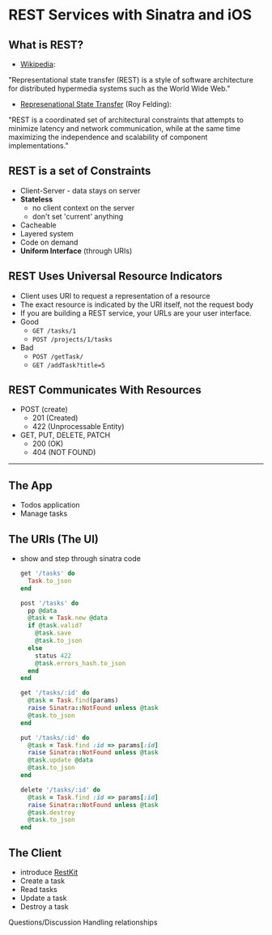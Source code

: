 REST Services with Sinatra and iOS
==================================

What is REST?
-------------

  - [Wikipedia][1]:
  
  "Representational state transfer (REST) is a style of software architecture for distributed hypermedia systems such as the World Wide Web."

  - [Represenational State Transfer][2] (Roy Felding):
  
  "REST is a coordinated set of architectural constraints that attempts to minimize latency and network communication, while at the same time maximizing the independence and scalability of component implementations."
  
REST is a set of Constraints
----------------------------
  -  Client-Server
    - data stays on server
  - __Stateless__
    - no client context on the server
    - don't set 'current' anything
  - Cacheable
  - Layered system
  - Code on demand
  - __Uniform Interface__ (through URIs)


REST Uses Universal Resource Indicators
---------------------------------------
  - Client uses URI to request a representation of a resource
  - The exact resource is indicated by the URI itself, not the request body
  - If you are building a REST service, your URLs are your user interface.
  - Good
    - `GET /tasks/1`
    - `POST /projects/1/tasks`
  - Bad
    - `POST /getTask/`
    - `GET /addTask?title=5`

REST Communicates With __Resources__
-------------------------------------
  - POST (create)
    - 201 (Created)
    - 422 (Unprocessable Entity)
  - GET, PUT, DELETE, PATCH
    - 200 (OK)
    - 404 (NOT FOUND)
    
---

The App
-------
  - Todos application
  - Manage tasks

The URIs (The UI)
----------------
  - show and step through sinatra code
  
    ``` ruby
    get '/tasks' do
      Task.to_json
    end 

    post '/tasks' do
      pp @data
      @task = Task.new @data 
      if @task.valid?
        @task.save
        @task.to_json
      else
        status 422 
        @task.errors_hash.to_json
      end 
    end 

    get '/tasks/:id' do
      @task = Task.find(params)
      raise Sinatra::NotFound unless @task
      @task.to_json
    end 

    put '/tasks/:id' do
      @task = Task.find :id => params[:id]
      raise Sinatra::NotFound unless @task
      @task.update @data
      @task.to_json
    end 

    delete '/tasks/:id' do
      @task = Task.find :id => params[:id]
      raise Sinatra::NotFound unless @task
      @task.destroy
      @task.to_json
    end
    ```
   
The Client
---------------
  - introduce [RestKit][3]
  - Create a task
  - Read tasks
  - Update a task
  - Destroy a task


Questions/Discussion
Handling relationships

[1]: http://en.wikipedia.org/wiki/Representational_state_transfer
[2]: http://www.ics.uci.edu/~taylor/documents/2002-REST-TOIT.pdf
[3]: http://restkit.org